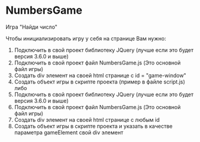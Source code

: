 # NumbersGame

Игра "Найди число"

Чтобы инициализировать игру у себя на странице Вам нужно:
  1. Подключить в свой проект библиотеку JQuery (лучше если это будет версия 3.6.0 и выше)
  2. Подключить в свой проект файл NumbersGame.js (Это основной файл игры)
  3. Создать div элемент на своей html странице с id = "game-window"
  4. Создать объект игры в скрипте проекта (пример в файле script.js)
  либо
  1. Подключить в свой проект библиотеку JQuery (лучше если это будет версия 3.6.0 и выше)
  2. Подключить в свой проект файл NumbersGame.js (Это основной файл игры)
  3. Создать div элемент на своей html странице с любым id
  4. Создать объект игры в скрипте проекта и указать в качестве параметра gameElement свой div элемент
